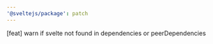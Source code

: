 ```yaml
---
'@sveltejs/package': patch
---
```


[feat] warn if svelte not found in dependencies or peerDependencies
